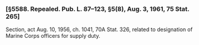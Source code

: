 ### [§5588. Repealed. Pub. L. 87–123, §5(8), Aug. 3, 1961, 75 Stat. 265] ###

Section, act Aug. 10, 1956, ch. 1041, 70A Stat. 326, related to designation of Marine Corps officers for supply duty.